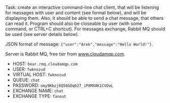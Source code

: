 Task: create an interactive command-line chat client, that will be listening for messages with user and content (see format below), and will be displaying them.
Also, it should be able to send a chat message, that others can read it.
Program should also be closeable by user (with some command, or CTRL+C shortcut).
For messages exchange, Rabbit MQ should be used (see server details below).

JSON format of message: `{"user":"Arek","message":"Hello World!"}`.


Server is Rabbit MQ, free tier from www.cloudamqp.com.
* HOST: `bear.rmq.cloudamqp.com`
* USER: `fwknozud`
* VIRTUAL HOST: `fwknozud`
* QUEUE: `chat`
* PASSWORD: `omy9Kbzj6Q56GOqb27_iP8MXAK1CVDoL`
* EXCHANGE NAME: `chat`
* EXCHANGE TYPE: `fanout`

